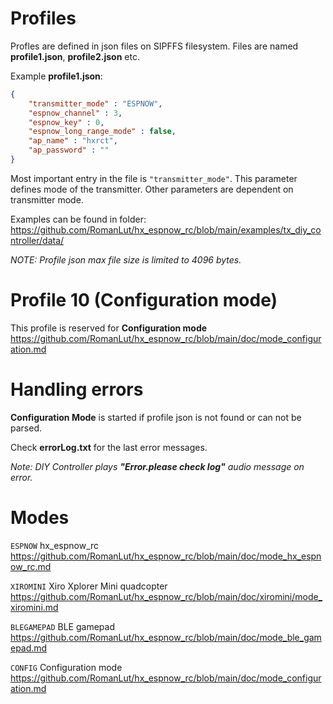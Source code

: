 # Profiles 

Profles are defined in json files on SIPFFS filesystem.
Files are named **profile1.json**, **profile2.json** etc.

Example **profile1.json**:
```json
{
    "transmitter_mode" : "ESPNOW",
    "espnow_channel" : 3,
    "espnow_key" : 0,
    "espnow_long_range_mode" : false,
    "ap_name" : "hxrct",
    "ap_password" : ""
}
```

Most important entry in the file is `"transmitter_mode"`. This parameter defines mode of the transmitter. Other parameters are dependent on transmitter mode.

Examples can be found in folder: https://github.com/RomanLut/hx_espnow_rc/blob/main/examples/tx_diy_controller/data/

*NOTE: Profile json max file size is limited to 4096 bytes.*

# Profile 10 (Configuration mode)

This profile is reserved for **Configuration mode** https://github.com/RomanLut/hx_espnow_rc/blob/main/doc/mode_configuration.md

# Handling errors

**Configuration Mode** is started if profile json is not found or can not be parsed.

Check **errorLog.txt** for the last error messages.

*Note: DIY Controller plays **"Error.please check log"** audio message on error.*

# Modes 

`ESPNOW` hx_espnow_rc https://github.com/RomanLut/hx_espnow_rc/blob/main/doc/mode_hx_espnow_rc.md

`XIROMINI` Xiro Xplorer Mini quadcopter  https://github.com/RomanLut/hx_espnow_rc/blob/main/doc/xiromini/mode_xiromini.md

`BLEGAMEPAD` BLE gamepad https://github.com/RomanLut/hx_espnow_rc/blob/main/doc/mode_ble_gamepad.md

`CONFIG` Configuration mode https://github.com/RomanLut/hx_espnow_rc/blob/main/doc/mode_configuration.md
